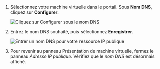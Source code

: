 
1. Sélectionnez votre machine virtuelle dans le portail. Sous **Nom DNS**, cliquez sur **Configurer**.
   
   ![Cliquez sur Configurer sous le nom DNS](./media/virtual-machines-common-portal-create-fqdn/configure.png)

2. Entrez le nom DNS souhaité, puis sélectionnez **Enregistrer**.
   
   ![Entrer un nom DNS pour votre ressource IP publique](./media/virtual-machines-common-portal-create-fqdn/configure-pane.png)


3. Pour revenir au panneau Présentation de machine virtuelle, fermez le panneau *Adresse IP publique*. Vérifiez que le *nom DNS* est désormais affiché.
   



